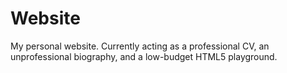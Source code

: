 # Website
My personal website. Currently acting as a professional CV, an unprofessional biography, and a low-budget HTML5 playground.
